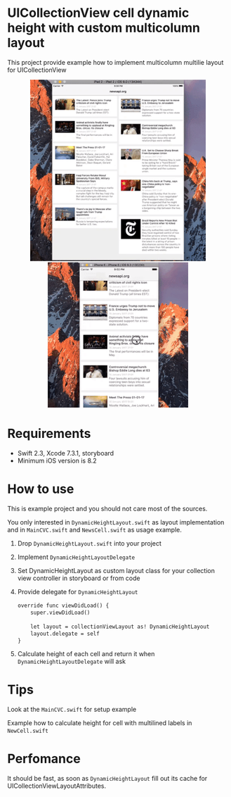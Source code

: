 # UICollectionView cell dynamic height with custom multicolumn layout

This project provide example how to implement multicolumn multilie layout for UICollectionView

<p align="center">
<img src="https://github.com/MadGeorge/UICollectionViewDynamicCellHeight/raw/master/ReadmeResources/screencast-ipad.gif"/> 
<img src="https://github.com/MadGeorge/UICollectionViewDynamicCellHeight/raw/master/ReadmeResources/screencast-iphone.gif"/>
</p>


# Requirements

- Swift 2.3, Xcode 7.3.1, storyboard 
- Minimum iOS version is 8.2

# How to use

This is example project and you should not care most of the sources. 

You only interested in `DynamicHeightLayout.swift` as layout implementation and in `MainCVC.swift` and `NewsCell.swift` as usage example.

1. Drop `DynamicHeightLayout.swift` into your project
2. Implement `DynamicHeightLayoutDelegate`
3. Set DynamicHeightLayout as custom layout class for your collection view controller in storyboard or from code
4. Provide delegate for `DynamicHeightLayout`

    ```
    override func viewDidLoad() {
        super.viewDidLoad()

        let layout = collectionViewLayout as! DynamicHeightLayout
        layout.delegate = self
    }
    ```

5. Calculate height of each cell and return it when `DynamicHeightLayoutDelegate` will ask

# Tips

Look at the `MainCVC.swift` for setup example

Example how to calculate height for cell with multilined labels in `NewCell.swift`

# Perfomance

It should be fast, as soon as `DynamicHeightLayout` fill out its cache for UICollectionViewLayoutAttributes. 